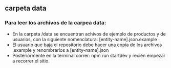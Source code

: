 ## carpeta data

### Para leer los archivos de la carpea data:
- En la carpeta /data se encuentran achivos de ejemplo de productos y de usuarios, con la siguiente nomenclatura: [entity-name].json.example
- El usuario que baja el repositorio debe hacer una copia de los archivos .example y renombrarlos a [entity-name].json
- Posteriormente en la terminal correr: npm run startdev y recién empezar a recorrer el sitio.